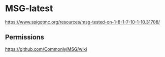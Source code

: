 # MSG-latest
https://www.spigotmc.org/resources/msg-tested-on-1-8-1-7-10-1-10.31708/
## Permissions
https://github.com/Commonly/MSG/wiki
